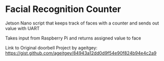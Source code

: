 # Facial Recognition Counter
Jetson Nano script that keeps track of faces with a counter and sends out value with UART

Takes input from Raspberry Pi and returns assigned value to face

Link to Original doorbell Project by ageitgey: https://gist.github.com/ageitgey/84943a12dd0d9f54e90f824b94e4c2a9

